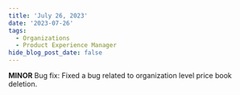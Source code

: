 ```yaml
---
title: 'July 26, 2023'
date: '2023-07-26'
tags:
  - Organizations
  - Product Experience Manager
hide_blog_post_date: false
---
```


**MINOR** Bug fix: Fixed a bug related to organization level price book deletion.
